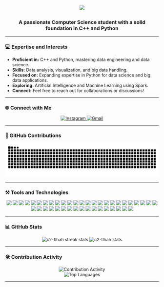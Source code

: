 <h1 align="center">
    <img src="https://readme-typing-svg.herokuapp.com/?font=Righteous&size=35&center=true&vCenter=true&width=500&height=70&duration=4000&lines=Hi+There!+👋;+I'm+Muhammad+Abdullah+Nisar!" />
</h1>

<h3 align="center">A passionate Computer Science student with a solid foundation in C++ and Python</h3>

---

### 💻 Expertise and Interests

- **Proficient in:** C++ and Python, mastering data engineering and data science.
- **Skills:** Data analysis, visualization, and big data handling.
- **Focused on:** Expanding expertise in Python for data science and big data applications.
- **Exploring:** Artificial Intelligence and Machine Learning using Spark.
- **Connect:** Feel free to reach out for collaborations or discussions!

---

### 🌐 Connect with Me

<div align="center">
    <a href="https://www.instagram.com/ch_abdullah6741" target="_blank">
        <img src="https://img.shields.io/badge/-Instagram-%23E4405F?style=for-the-badge&logo=instagram&logoColor=white" alt="Instagram">
    </a>
    <a href="mailto:nisarabdullah6741@gmail.com">
        <img src="https://img.shields.io/badge/-Gmail-%23333?style=for-the-badge&logo=gmail&logoColor=white" alt="Gmail">
    </a>
</div>

---

### 🐍 GitHub Contributions

<div align="center">
    <picture>
        <source media="(prefers-color-scheme: dark)" srcset="https://github.com/c2-tlhah/c2-tlhah/blob/output/github-contribution-grid-snake.svg" />
        <source media="(prefers-color-scheme: light)" srcset="https://github.com/c2-tlhah/c2-tlhah/blob/output/github-contribution-grid-snake.svg" />
        <img alt="github-snake" src="https://github.com/c2-tlhah/c2-tlhah/blob/output/github-contribution-grid-snake.svg" />
    </picture>
</div>

---

### ⚒️ Tools and Technologies

<div align="center">
   
<img src="https://img.shields.io/badge/Amazon_AWS-FF9900?style=for-the-badge&logo=amazonaws&logoColor=white"/>
<img src="https://img.shields.io/badge/IBM%20Cloud-1261FE?style=for-the-badge&logo=IBM%20Cloud&logoColor=white"/>
<img src="https://img.shields.io/badge/microsoft%20azure-0089D6?style=for-the-badge&logo=microsoft-azure&logoColor=white"/>
<img src="https://img.shields.io/badge/Vercel-000000?style=for-the-badge&logo=vercel&logoColor=white"/>
<img src="https://img.shields.io/badge/Cassandra-1287B1?style=for-the-badge&logo=apache%20cassandra&logoColor=white"/>
<img src="https://img.shields.io/badge/MongoDB-4EA94B?style=for-the-badge&logo=mongodb&logoColor=white"/>
<img src="https://img.shields.io/badge/MySQL-005C84?style=for-the-badge&logo=mysql&logoColor=white"/>
<img src=" 	https://img.shields.io/badge/Sqlite-003B57?style=for-the-badge&logo=sqlite&logoColor=white"/>
<img src="https://img.shields.io/badge/Oracle-F80000?style=for-the-badge&logo=Oracle&logoColor=white"/>
<img src="https://img.shields.io/badge/PostgreSQL-316192?style=for-the-badge&logo=postgresql&logoColor=white"/>
<img src="https://img.shields.io/badge/Databricks-FF3621?style=for-the-badge&logo=Databricks&logoColor=white"/>
<img src="https://img.shields.io/badge/Apache-D22128?style=for-the-badge&logo=Apache&logoColor=white"/>
<img src="https://img.shields.io/badge/Apache_Kafka-231F20?style=for-the-badge&logo=apache-kafka&logoColor=white"/>
<img src="https://img.shields.io/badge/Apache_Spark-FFFFFF?style=for-the-badge&logo=apachespark&logoColor=#E35A16"/>
<img src="https://img.shields.io/badge/conda-342B029.svg?&style=for-the-badge&logo=anaconda&logoColor=white"/>
<img src="https://img.shields.io/badge/GitHub%20Pages-222222?style=for-the-badge&logo=GitHub%20Pages&logoColor=white"/>
<img src="https://img.shields.io/badge/Jupyter-F37626.svg?&style=for-the-badge&logo=Jupyter&logoColor=white"/>
<img src="https://img.shields.io/badge/ngrok-140648?style=for-the-badge&logo=Ngrok&logoColor=white"/>
<img src=" 	https://img.shields.io/badge/Xampp-F37623?style=for-the-badge&logo=xampp&logoColor=white"/>
<img src="https://img.shields.io/badge/Colab-F9AB00?style=for-the-badge&logo=googlecolab&color=525252"/>
<img src="https://img.shields.io/badge/Notepad++-90E59A.svg?style=for-the-badge&logo=notepad%2B%2B&logoColor=black"/>
<img src="https://img.shields.io/badge/NeoVim-%2357A143.svg?&style=for-the-badge&logo=neovim&logoColor=white"/>
<img src="https://img.shields.io/badge/VIM-%2311AB00.svg?&style=for-the-badge&logo=vim&logoColor=white"/>
<img src="https://img.shields.io/badge/Visual_Studio-5C2D91?style=for-the-badge&logo=visual%20studio&logoColor=white"/>
<img src="https://img.shields.io/badge/Visual_Studio_Code-0078D4?style=for-the-badge&logo=visual%20studio%20code&logoColor=white"/>
<img src="https://img.shields.io/badge/C%2B%2B-00599C?style=for-the-badge&logo=c%2B%2B&logoColor=white"/>
<img src="https://img.shields.io/badge/Folium-77B829?style=for-the-badge&logo=folium&logoColor=white"/>
<img src="https://img.shields.io/badge/Numpy-777BB4?style=for-the-badge&logo=numpy&logoColor=white"/>
<img src="https://img.shields.io/badge/Pandas-2C2D72?style=for-the-badge&logo=pandas&logoColor=white"/>
<img src="https://img.shields.io/badge/Python-FFD43B?style=for-the-badge&logo=python&logoColor=blue"/>
<img src="https://img.shields.io/badge/Debian-A81D33?style=for-the-badge&logo=debian&logoColor=white"/>
<img src="https://img.shields.io/badge/Fedora-51A2DA?style=for-the-badge&logo=fedora&logoColor=white"/>
<img src="https://img.shields.io/badge/Kali_Linux-557C94?style=for-the-badge&logo=kali-linux&logoColor=white"/>
<img src="https://img.shields.io/badge/Linux-FCC624?style=for-the-badge&logo=linux&logoColor=black"/>
<img src="https://img.shields.io/badge/Ubuntu-E95420?style=for-the-badge&logo=ubuntu&logoColor=white"/>
<img src="https://img.shields.io/badge/Windows-0078D6?style=for-the-badge&logo=windows&logoColor=white"/>
<img src="https://img.shields.io/badge/burpsuite-FF6633?style=for-the-badge&logo=burpsuite&logoColor=white"/>
<img src="https://img.shields.io/badge/metasploit-2596CD?style=for-the-badge&logo=metasploit&logoColor=white"/>
<img src="https://img.shields.io/badge/GIT-E44C30?style=for-the-badge&logo=git&logoColor=white"/>
<img src="https://img.shields.io/badge/windows%20terminal-4D4D4D?style=for-the-badge&logo=windows%20terminal&logoColor=white"/>
<img src="https://img.shields.io/badge/VirtualBox-21416b?style=for-the-badge&logo=VirtualBox&logoColor=white"/>
<img src="https://img.shields.io/badge/VMware-231f20?style=for-the-badge&logo=VMware&logoColor=white"/>


</div>

---

### 📊 GitHub Stats

<div align="center">
    <img width="400" height="200" src="https://github-readme-streak-stats.herokuapp.com/?user=Muhammad-Abulllah&count_private=true&theme=react&border_radius=10&background=1F2937&stroke=000000&ring=10B981&fire=F59E0B&currStreakLabel=E5E7EB&sideNums=10B981&currStreakNum=3B82F6&dates=9CA3AF&sideLabels=F3F4F6" alt="c2-tlhah streak stats"/>
    <img width="400" height="200" src="https://github-readme-stats.vercel.app/api?username=Muhammad-Abulllah&count_private=true&show_icons=true&theme=react&border_radius=10&background=1F2937&icon_color=3B82F6&title_color=10B981&text_color=9CA3AF" alt="c2-tlhah stats"/>
</div>

---

### 🛠️ Contribution Activity

<div align="center">
    <img width="1000" height="200" src="https://github-profile-summary-cards.vercel.app/api/cards/profile-details?username=Muhammad-Abulllah&theme=vue&background=1F2937" alt="Contribution Activity"/>
    <br/>
    <img width="400" height="200" src="https://github-readme-stats.vercel.app/api/top-langs?username=Muhammad-Abulllah&show_icons=true&locale=en&layout=compact&theme=react&border_radius=10&background=1F2937&title_color=10B981&text_color=9CA3AF" alt="Top Languages"/>
</div>

---
